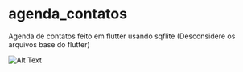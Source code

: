 # agenda_contatos
Agenda de contatos feito em flutter usando sqflite (Desconsidere os arquivos base do flutter)

![Alt Text](https://media.giphy.com/media/4Rpf1r7jve8atAlP1t/giphy.gif?cid=790b7611fc05fd5369ea5573a3b30763ea93d6c56e550481&rid=giphy.gif&ct=g)
